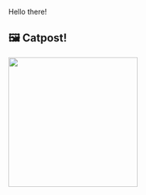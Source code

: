 Hello there!



## 🖼️ Catpost!

<sub>
    <img src="https://cdn2.thecatapi.com/images/c47.jpg" height="256">
</sub>

